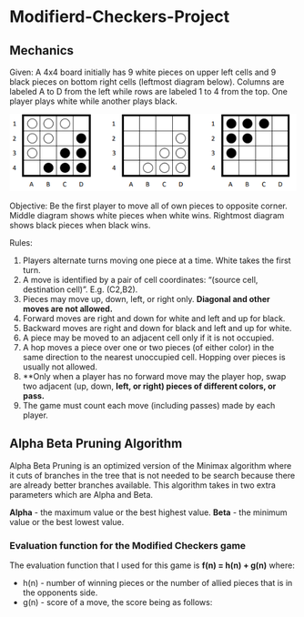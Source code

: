 # Modifierd-Checkers-Project

## Mechanics
Given:
  A 4x4 board initially has 9 white pieces on upper left cells and 9 black pieces on bottom right
  cells (leftmost diagram below). Columns are labeled A to D from the left while rows are labeled
  1 to 4 from the top. One player plays white while another plays black. 
  
  ![Board Image](https://github.com/EVeend/Modifierd-Checkers-Project/blob/master/CheckersBoardImage.png)

Objective: Be the first player to move all of own pieces to opposite corner. Middle diagram shows
white pieces when white wins. Rightmost diagram shows black pieces when black wins. 

Rules:

1. Players alternate turns moving one piece at a time. White takes the first turn.
2. A move is identified by a pair of cell coordinates: “(source cell, destination cell)”. E.g. (C2,B2).
3. Pieces may move up, down, left, or right only. **Diagonal and other moves are not allowed.**
4. Forward moves are right and down for white and left and up for black.
5. Backward moves are right and down for black and left and up for white.
6. A piece may be moved to an adjacent cell only if it is not occupied.
7. A hop moves a piece over one or two pieces (of either color) in the same direction to the
nearest unoccupied cell. Hopping over pieces is usually not allowed.
8. **Only when a player has no forward move may the player hop, swap two adjacent (up, down,
**left, or right) pieces of different colors, or pass.**
9. The game must count each move (including passes) made by each player. 

## Alpha Beta Pruning Algorithm

Alpha Beta Pruning is an optimized version of the Minimax algorithm where it cuts of branches in the tree that is not needed to be search because there are already better branches available. This algorithm takes in two extra parameters which are Alpha and Beta. 

**Alpha** - the maximum value or the best highest value.
**Beta** - the minimum value or the best lowest value. 

### Evaluation function for the Modified Checkers game

The evaluation function that I used for this game is **f(n) = h(n) + g(n)** where:
- h(n) - number of winning pieces or the number of allied pieces that is in the opponents side.
- g(n) - score of a move, the score being as follows:
